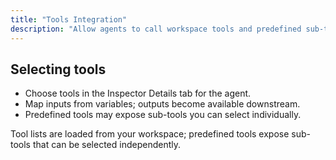```yaml
---
title: "Tools Integration"
description: "Allow agents to call workspace tools and predefined sub-tools."
---
```


## Selecting tools

- Choose tools in the Inspector Details tab for the agent.
- Map inputs from variables; outputs become available downstream.
- Predefined tools may expose sub-tools you can select individually.

<Info>
Tool lists are loaded from your workspace; predefined tools expose sub-tools that can be selected independently.
</Info>
